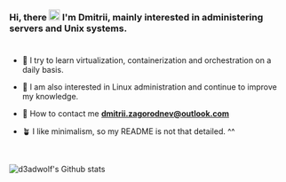 ### Hi, there <img src="https://raw.githubusercontent.com/MartinHeinz/MartinHeinz/master/wave.gif" width="20"> I'm **Dmitrii**, mainly interested in administering servers and Unix systems.
<h1></h1>

- 🐳 I try to learn virtualization, containerization and orchestration on a daily basis.

- 🐧 I am also interested in Linux administration and continue to improve my knowledge.

- 📨 How to contact me **dmitrii.zagorodnev@outlook.com**

- 🪴 I like minimalism, so my README is not that detailed. ^^

<br>

![d3adwolf's Github stats](https://github-readme-stats.vercel.app/api?username=d3adwolf&show_icons=true&hide_border=true&count_private=true&theme=github_dark)
